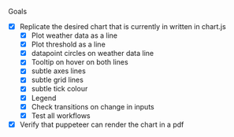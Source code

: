Goals

- [x] Replicate the desired chart that is currently in written in chart.js
  - [x] Plot weather data as a line
  - [x] Plot threshold as a line
  - [x] datapoint circles on weather data line
  - [x] Tooltip on hover on both lines
  - [x] subtle axes lines
  - [x] subtle grid lines
  - [x] subtle tick colour
  - [x] Legend
  - [x] Check transitions on change in inputs
  - [x] Test all workflows
- [x] Verify that puppeteer can render the chart in a pdf
